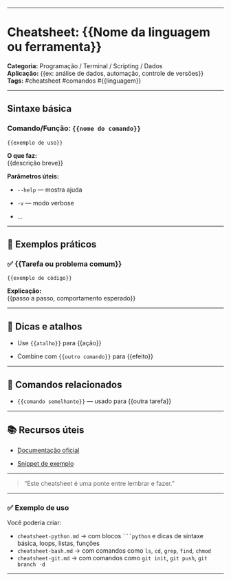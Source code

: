 
---
# Cheatsheet: {{Nome da linguagem ou ferramenta}}

**Categoria:** Programação / Terminal / Scripting / Dados  
**Aplicação:** {{ex: análise de dados, automação, controle de versões}}  
**Tags:** #cheatsheet #comandos #{{linguagem}}

---

##  Sintaxe básica

###  Comando/Função: `{{nome do comando}}`

```{{linguagem}}
{{exemplo de uso}}
````

**O que faz:**  
{{descrição breve}}

**Parâmetros úteis:**

- `--help` — mostra ajuda
    
- `-v` — modo verbose
    
- ...
    

---

## 🧩 Exemplos práticos

### ✅ {{Tarefa ou problema comum}}

```{{linguagem}}
{{exemplo de código}}
```

**Explicação:**  
{{passo a passo, comportamento esperado}}

---

## 🧠 Dicas e atalhos

- Use `{{atalho}}` para {{ação}}
    
- Combine com `{{outro comando}}` para {{efeito}}
    

---

## 🔗 Comandos relacionados

- `{{comando semelhante}}` — usado para {{outra tarefa}}
    

---

## 📚 Recursos úteis

- [Documentação oficial](https://.../)
    
- [Snippet de exemplo](https://.../)
    

---

> “Este cheatsheet é uma ponte entre lembrar e fazer.”


---

### ✅ Exemplo de uso

Você poderia criar:

- `cheatsheet-python.md` → com blocos ` ```python ` e dicas de sintaxe básica, loops, listas, funções
- `cheatsheet-bash.md` → com comandos como `ls`, `cd`, `grep`, `find`, `chmod`
- `cheatsheet-git.md` → com comandos como `git init`, `git push`, `git branch -d`

---
